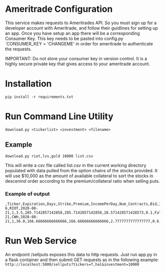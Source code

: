 # Ameritrade Configuration
This service makes requests to Ameritrades API. So you must sign up for a developer
account with Ameritrade, and follow their guidlines for setting up an app. Once you have
setup an app there will be a corresponding Consumer Key. This key needs to be pasted into
config.py
`CONSUMER_KEY = 'CHANGEME' in order for ameritrade to authenticate the requests.

IMPORTANT: Do not store your consumer key in version control. It is a highly secure private key that gives
access to your ameritrade account. 


# Installation
`pip install -r requirements.txt`

# Run Command Line Utility
`download.py <tickerlist> <investment> <filename>`

## Example
`download.py riot,lvs,gold 10000 list.csv`

This will write a csv file called list.csv in the current working directory
populated with data pulled from the option chains of the stocks provided.
It will use $10,000 as the amount of available collateral to sort the stocks
in descenind order according to the premium/collateral ratio when selling puts.

### Example of output

```
,Ticker,Expiration,Days,Strike,Premium,IncomePerDay,Num_Contracts,Bid,InTheMoney
6,RIOT,2020-08-21,1,3.5,285.7142857142858,285.7142857142858,28.571428571428573,0.1,False
21,CWH,2020-08-21,1,36.0,166.66666666666666,166.66666666666666,2.7777777777777777,0.6,False
```

# Run Web Service

An endpoint /sellputs exposes this data to http requests. Just run app.py in a flask container and then
submit GET requests as in the following example:
`http://localhost:5000/sellputs?tickers=f,hal&investment=10000`